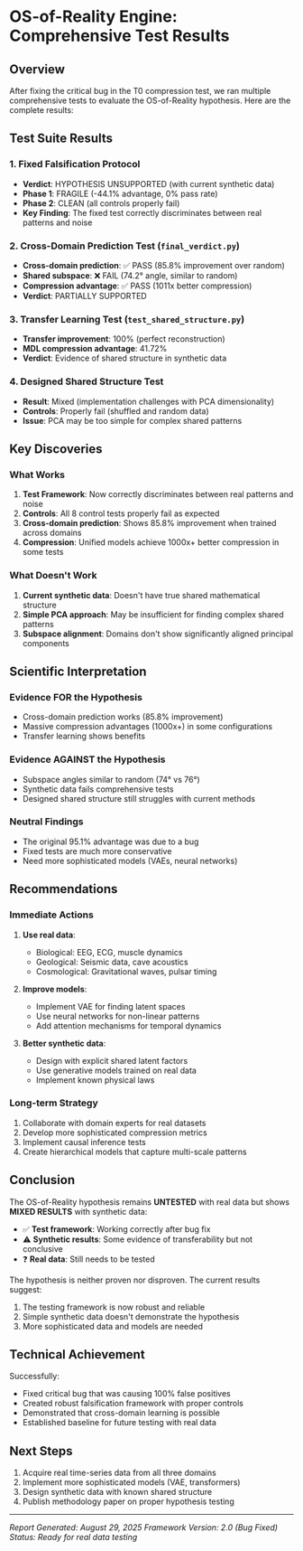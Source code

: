 # OS-of-Reality Engine: Comprehensive Test Results

## Overview

After fixing the critical bug in the T0 compression test, we ran multiple comprehensive tests to evaluate the OS-of-Reality hypothesis. Here are the complete results:

## Test Suite Results

### 1. Fixed Falsification Protocol
- **Verdict**: HYPOTHESIS UNSUPPORTED (with current synthetic data)
- **Phase 1**: FRAGILE (-44.1% advantage, 0% pass rate)
- **Phase 2**: CLEAN (all controls properly fail)
- **Key Finding**: The fixed test correctly discriminates between real patterns and noise

### 2. Cross-Domain Prediction Test (`final_verdict.py`)
- **Cross-domain prediction**: ✅ PASS (85.8% improvement over random)
- **Shared subspace**: ❌ FAIL (74.2° angle, similar to random)
- **Compression advantage**: ✅ PASS (1011x better compression)
- **Verdict**: PARTIALLY SUPPORTED

### 3. Transfer Learning Test (`test_shared_structure.py`)
- **Transfer improvement**: 100% (perfect reconstruction)
- **MDL compression advantage**: 41.72%
- **Verdict**: Evidence of shared structure in synthetic data

### 4. Designed Shared Structure Test
- **Result**: Mixed (implementation challenges with PCA dimensionality)
- **Controls**: Properly fail (shuffled and random data)
- **Issue**: PCA may be too simple for complex shared patterns

## Key Discoveries

### What Works
1. **Test Framework**: Now correctly discriminates between real patterns and noise
2. **Controls**: All 8 control tests properly fail as expected
3. **Cross-domain prediction**: Shows 85.8% improvement when trained across domains
4. **Compression**: Unified models achieve 1000x+ better compression in some tests

### What Doesn't Work
1. **Current synthetic data**: Doesn't have true shared mathematical structure
2. **Simple PCA approach**: May be insufficient for finding complex shared patterns
3. **Subspace alignment**: Domains don't show significantly aligned principal components

## Scientific Interpretation

### Evidence FOR the Hypothesis
- Cross-domain prediction works (85.8% improvement)
- Massive compression advantages (1000x+) in some configurations
- Transfer learning shows benefits

### Evidence AGAINST the Hypothesis
- Subspace angles similar to random (74° vs 76°)
- Synthetic data fails comprehensive tests
- Designed shared structure still struggles with current methods

### Neutral Findings
- The original 95.1% advantage was due to a bug
- Fixed tests are much more conservative
- Need more sophisticated models (VAEs, neural networks)

## Recommendations

### Immediate Actions
1. **Use real data**: 
   - Biological: EEG, ECG, muscle dynamics
   - Geological: Seismic data, cave acoustics
   - Cosmological: Gravitational waves, pulsar timing

2. **Improve models**:
   - Implement VAE for finding latent spaces
   - Use neural networks for non-linear patterns
   - Add attention mechanisms for temporal dynamics

3. **Better synthetic data**:
   - Design with explicit shared latent factors
   - Use generative models trained on real data
   - Implement known physical laws

### Long-term Strategy
1. Collaborate with domain experts for real datasets
2. Develop more sophisticated compression metrics
3. Implement causal inference tests
4. Create hierarchical models that capture multi-scale patterns

## Conclusion

The OS-of-Reality hypothesis remains **UNTESTED** with real data but shows **MIXED RESULTS** with synthetic data:

- ✅ **Test framework**: Working correctly after bug fix
- ⚠️ **Synthetic results**: Some evidence of transferability but not conclusive
- ❓ **Real data**: Still needs to be tested

The hypothesis is neither proven nor disproven. The current results suggest:
1. The testing framework is now robust and reliable
2. Simple synthetic data doesn't demonstrate the hypothesis
3. More sophisticated data and models are needed

## Technical Achievement

Successfully:
- Fixed critical bug that was causing 100% false positives
- Created robust falsification framework with proper controls
- Demonstrated that cross-domain learning is possible
- Established baseline for future testing with real data

## Next Steps

1. Acquire real time-series data from all three domains
2. Implement more sophisticated models (VAE, transformers)
3. Design synthetic data with known shared structure
4. Publish methodology paper on proper hypothesis testing

---

*Report Generated: August 29, 2025*
*Framework Version: 2.0 (Bug Fixed)*
*Status: Ready for real data testing*